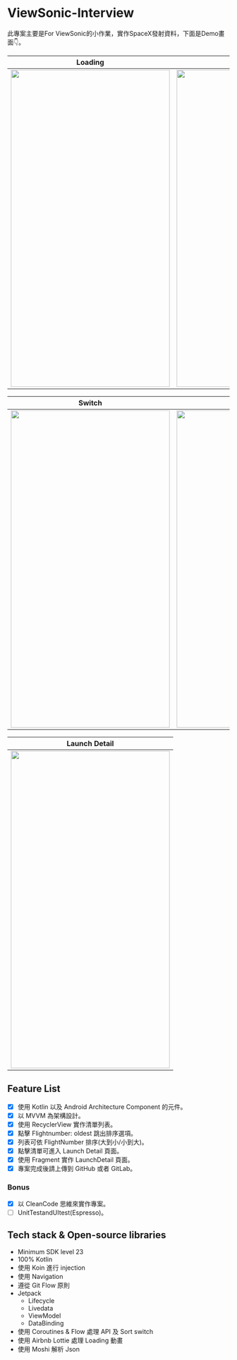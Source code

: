 # ViewSonic-Interview
此專案主要是For ViewSonic的小作業，實作SpaceX發射資料，下面是Demo畫面👇。

| Loading  | All Launches |
| ------------- | ------------- |
|<img src= "https://user-images.githubusercontent.com/24693300/182912432-6c1b9691-57a0-4cbc-a52c-0f30180ebef3.png" width="360" height="720" /> | <img src= "https://user-images.githubusercontent.com/24693300/182912611-8c054cd2-38fc-48ff-b9b9-c488e53be904.png" width="360" height="720" />  |

| Switch | No Internet |
| ------------- | ------------- |
| <img src= "https://user-images.githubusercontent.com/24693300/182912923-d58adeef-e7a2-4bfc-bf54-49fd612715c5.png" width="360" height="720" /> | <img src= "https://user-images.githubusercontent.com/24693300/182912757-4e199077-5a56-42d5-a34c-b636d3ab3657.png" width="360" height="720" />  |

| Launch Detail |
| ------------- |
| <img src= "https://user-images.githubusercontent.com/24693300/182913129-3a9f2f56-9b15-44a1-93b3-dd3ad2476516.png" width="360" height="720" /> | 

## Feature List
- [x] 使用 Kotlin 以及 Android Architecture Component 的元件。
- [x] 以 MVVM 為架構設計。
- [x] 使用 RecyclerView 實作清單列表。
- [x] 點擊 Flightnumber: oldest 跳出排序選項。
- [x] 列表可依 FlightNumber 排序(大到小/小到大)。
- [x] 點擊清單可進入 Launch Detail 頁面。
- [x] 使用 Fragment 實作 LaunchDetail 頁面。
- [x] 專案完成後請上傳到 GitHub 或者 GitLab。

### Bonus
- [x] 以 CleanCode 思維來實作專案。
- [ ] UnitTestandUItest(Espresso)。

## Tech stack & Open-source libraries

- Minimum SDK level 23
- 100% Kotlin
- 使用 Koin 進行 injection
- 使用 Navigation
- 遵從 Git Flow 原則
- Jetpack
  - Lifecycle
  - Livedata
  - ViewModel
  - DataBinding
- 使用 Coroutines & Flow 處理 API 及 Sort switch
- 使用 Airbnb Lottie 處理 Loading 動畫
- 使用 Moshi 解析 Json
